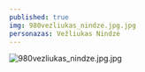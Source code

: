 ```yaml
---
published: true
img: 980vezliukas_nindze.jpg.jpg
personazas: Vežliukas Nindzė
---
```

![980vezliukas_nindze.jpg.jpg]({{site.baseurl}}/img/personazai/980vezliukas_nindze.jpg.jpg)

